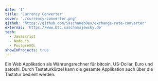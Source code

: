 ```yaml
---
date: '1'
title: 'Currency Converter'
cover: './currency-converter.png'
github: 'https://github.com/SaschaWebDev/exchange-rate-converter'
external: 'https://www.btc.saschamajewsky.de'
tech:
  - JavaScript
  - Node.js
  - PostgreSQL
showInProjects: true
---
```


Ein Web Applikation als Währungsrechner für bitcoin, US-Dollar, Euro und satoshi. Durch Tastaturkürzel kann die gesamte Applikation auch über die Tastatur bedient werden.
